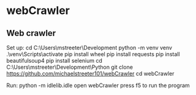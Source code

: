 # webCrawler
Web crawler
-----------
Set up:
cd C:\Users\mstreeter\Development
python -m venv venv
.\venv\Scripts\activate
pip install wheel
pip install requests
pip install beautifulsoup4
pip install selenium
cd C:\Users\mstreeter\Development\Python
git clone https://github.com/michaelstreeter101/webCrawler
cd webCrawler

Run:
python -m idlelib.idle
open webCrawler
press f5 to run the program
